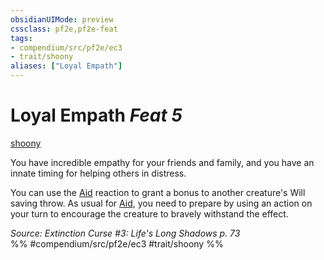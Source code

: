 ```yaml
---
obsidianUIMode: preview
cssclass: pf2e,pf2e-feat
tags:
- compendium/src/pf2e/ec3
- trait/shoony
aliases: ["Loyal Empath"]
---
```

# Loyal Empath  *Feat 5*  
[shoony](rules/traits/shoony-ec3.md "Shoony Ancestry & Heritage Trait")  


You have incredible empathy for your friends and family, and you have an innate timing for helping others in distress.

You can use the [Aid](rules/actions/aid.md) reaction to grant a bonus to another creature's Will saving throw. As usual for [Aid](rules/actions/aid.md), you need to prepare by using an action on your turn to encourage the creature to bravely withstand the effect.

*Source: Extinction Curse #3: Life's Long Shadows p. 73*  
%% #compendium/src/pf2e/ec3 #trait/shoony %%
